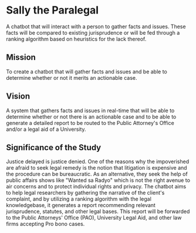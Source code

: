 # Sally the Paralegal

A chatbot that will interact with a person to gather facts and issues. These facts will be compared to existing jurisprudence or will be fed through a ranking algorithm based on heuristics for the lack thereof.


## Mission

To create a chatbot that will gather facts and issues and be able to determine whether or not it merits an actionable case.


## Vision

A system that gathers facts and issues in real-time that will be able to determine whether or not there is an actionable case and to be able to generate a detailed report to be routed to the Public Attorney's Office and/or a legal aid of a University.


## Significance of the Study

Justice delayed is justice denied. One of the reasons why the impoverished are afraid to seek legal remedy is the notion that litigation is expensive and the procedure can be bureaucratic. As an alternative, they seek the help of public affairs shows like "Wanted sa Radyo" which is not the right avenue to air concerns and to protect individual rights and privacy. The chatbot aims to help legal researchers by gathering the narrative of the client's complaint, and by utilizing a ranking algorithm with the legal knowledgebase, it generates a report recommending relevant jurisprudence, statutes, and other legal bases. This report will be forwarded to the Public Attorneys' Office (PAO), University Legal Aid, and other law firms accepting Pro bono cases.
